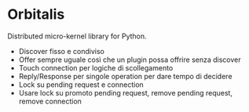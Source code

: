 # Orbitalis

Distributed micro-kernel library for Python.



- Discover fisso e condiviso
- Offer sempre uguale così che un plugin possa offrire senza discover
- Touch connection per logiche di scollegamento
- Reply/Response per singole operation per dare tempo di decidere
- Lock su pending request e connection
- Usare lock su promoto pending request, remove pending request, remove connection

